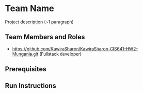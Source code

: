 # Team Name

Project description (~1 paragraph)

## Team Members and Roles

* https://github.com/KawiraSharon/KawiraSharon-CIS641-HW2-Mungania.git (Fullstack developer)

## Prerequisites

## Run Instructions
